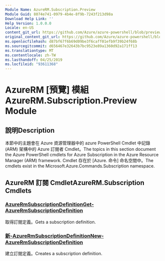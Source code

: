 ```yaml
---
Module Name: AzureRM.Subscription.Preview
Module Guid: 8074e741-0979-4b4e-8f9b-7243f213d98a
Download Help Link: ''
Help Version: 1.0.0.0
Locale: en-US
content_git_url: https://github.com/Azure/azure-powershell/blob/preview/src/ResourceManager/Subscription/Commands.Subscription/help/AzureRM.Subscription.Preview.md
original_content_git_url: https://github.com/Azure/azure-powershell/blob/preview/src/ResourceManager/Subscription/Commands.Subscription/help/AzureRM.Subscription.Preview.md
ms.openlocfilehash: d87bf67f6b69d09be3f6caff01efb9f39b24f68b
ms.sourcegitcommit: d656467e32643b7bc9523e89a1360d92a171ff13
ms.translationtype: MT
ms.contentlocale: zh-TW
ms.lasthandoff: 04/25/2019
ms.locfileid: "93611368"
---
```

# <span data-ttu-id="8b0bc-101">AzureRM [預覽] 模組</span><span class="sxs-lookup"><span data-stu-id="8b0bc-101">AzureRM.Subscription.Preview Module</span></span>
## <span data-ttu-id="8b0bc-102">說明</span><span class="sxs-lookup"><span data-stu-id="8b0bc-102">Description</span></span>
<span data-ttu-id="8b0bc-103">本節中的主題會在 Azure 資源管理器中的 azure PowerShell Cmdlet 中記錄 (ARM) 架構中的 Azure 訂閱者 Cmdlet。</span><span class="sxs-lookup"><span data-stu-id="8b0bc-103">The topics in this section document the Azure PowerShell cmdlets for Azure Subscription in the Azure Resource Manager (ARM) framework.</span></span> <span data-ttu-id="8b0bc-104">Cmdlet 存在於 [Azure. 命令] 命名空間中。</span><span class="sxs-lookup"><span data-stu-id="8b0bc-104">The cmdlets exist in the Microsoft.Azure.Commands.Subscription namespace.</span></span>

## <span data-ttu-id="8b0bc-105">AzureRM 訂閱 Cmdlet</span><span class="sxs-lookup"><span data-stu-id="8b0bc-105">AzureRM.Subscription Cmdlets</span></span>
### [<span data-ttu-id="8b0bc-106">AzureRmSubscriptionDefinition</span><span class="sxs-lookup"><span data-stu-id="8b0bc-106">Get-AzureRmSubscriptionDefinition</span></span>](Get-AzureRmSubscriptionDefinition.md)
<span data-ttu-id="8b0bc-107">取得訂閱定義。</span><span class="sxs-lookup"><span data-stu-id="8b0bc-107">Gets a subscription definition.</span></span>

### [<span data-ttu-id="8b0bc-108">新-AzureRmSubscriptionDefinition</span><span class="sxs-lookup"><span data-stu-id="8b0bc-108">New-AzureRmSubscriptionDefinition</span></span>](New-AzureRmSubscriptionDefinition.md)
<span data-ttu-id="8b0bc-109">建立訂閱定義。</span><span class="sxs-lookup"><span data-stu-id="8b0bc-109">Creates a subscription definition.</span></span>

